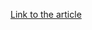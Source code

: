 [Link to the article](https://unit42.paloaltonetworks.com/cardinal-rat-sins-again-targets-israeli-fin-tech-firms/)
